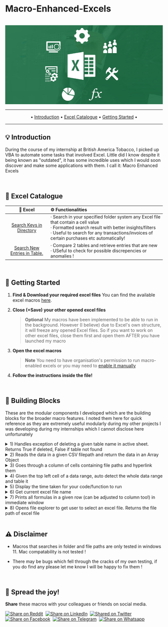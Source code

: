# Macro-Enhanced-Excels

<br />
<div align="center">
  <a href="https://learn.microsoft.com/en-us/office/vba/api/overview/excel">
    <img src="readmeDocs/ExcelBanner.png" alt="Logo">
  </a>
</div>
 
 ---
 
<p align="center">
• <a href="#-introduction">Introduction</a> • <a href="#-excel-catalogue">Excel Catalogue</a> • <a href="#-getting-started">Getting Started</a> • 
 </p>
 
---

## 💡 Introduction

During the course of my internship at British America Tobacco, I picked up VBA to automate some tasks that involved Excel. Little did I know despite it being known as "outdated", it has some incredible uses which I would soon discover and make some applications with them. 
I call it: Macro Enhanced Excels

<br>

## 📜 Excel Catalogue 

|       🤖   Excel            |  ⚙️ Functionalities                    | 
| :--------------------------: | :------------------------------------ | 
| [Search Keys in Directory](https://github.com/LimJiaEarn/Macro-Enhanced-Excels/blob/main/Excel%20Files%20Download/Search%20Key%20In%20Directory.xlsm) |  · Search in your specified folder system any Excel file that contain a cell value <br> · Formatted search result with better insights/filters <br> · Useful to search for any transactions/invoices of certain purchases etc automatically! | 
| [Search New Entries in Table.](https://github.com/LimJiaEarn/Macro-Enhanced-Excels/blob/main/Excel%20Files%20Download/Search%20New%20Entries%20in%20Table.xlsm) |  · Compare 2 tables and retrieve entries that are new <br> · USeful to check for possible discrepencies or anomalies ! | 

<br>

## 🤸 Getting Started

1. **Find & Download your required excel files**
   You can find the available excel macros [here](https://github.com/LimJiaEarn/Macro-Enhanced-Excels/tree/main/Excel%20Files%20Download).
   
3. **Close (+Save) your other opened excel files** 
   > **Optional**
   > My macros have been implemented to be able to run in the background. However (I believe) due to Excel's own structure, it will freeze any opened Excel files. So if you want to work on other excel files, close them first and open them AFTER you have launched my macro

3. **Open the excel macros** 
   > **Note**
   > You need to have organisation's permission to run macro-enabled excels or you may need to [enable it manually](https://support.microsoft.com/en-us/office/enable-or-disable-macros-in-microsoft-365-files-12b036fd-d140-4e74-b45e-16fed1a7e5c6)

4. **Follow the instructions inside the file!** 

<br>

## 🧬 Building Blocks
These are the modular components I developed which are the building blocks for the broader macro features. I noted them here for quick reference as they are extremely useful modularly during my other projects I was developing during my internships which I cannot disclose here unfortunately 

<details>
<summary> 1) Handles exception of deleting a given table name in active sheet. Returns True if deleted, False if table not found </summary>
	
```vb
Function DeleteTable(tableName As String) As Boolean
    On Error Resume Next
	Dim tbl As ListObject
	Set tbl = ActiveSheet.ListObjects(tableName)
    On Error GoTo 0
    If Not tbl Is Nothing Then
	tbl.Delete
	DeleteTable = True
	Exit Function
    End If
    DeleteTable = False
End Function
```
	
</details>

<details>
<summary> 2) Reads the data in a given CSV filepath and return the data in an Array Object </summary>
	
```vb
Function ReadCSV(filePath As String) As Object
    Dim searchKeyList As Object
    Set searchKeyList = CreateObject("System.Collections.ArrayList")

    Dim keyString As String ' Stores entire csv file as a string to be processed
    Open filePath For Input As #1
    	keyString = Input$(LOF(1), #1) 
    Close #1

    Dim searchKeys() As String ' Array to store each value in the csv string 
    searchKeys = Split(keyString, ",")

    ' Filter out whitespace / newline characters / empty values
    Dim i As Long
    For i = LBound(searchKeys) To UBound(searchKeys)
	Dim key As String
	key = Trim(Replace(searchKeys(i), vbNewLine, ""))

	If Len(key) > 0 Then
	    searchKeyList.Add key
	End If
    Next i

    Set ReadCSV = searchKeyList 
End Function
```
	
</details>

<details>
<summary> 3) Goes through a column of cells containing file paths and hyperlink them </summary>
	
```vb
Sub HyperlinkFilePaths()
    Dim FilePathRange As Range
    Dim cell As Range
    Dim Hyperlink As Hyperlink

    ' Define the range of cells containing file paths
    Set FilePathRange = Range("B2:B3307")

    ' Loop through each cell in the range
    For Each cell In FilePathRange
	' Create a hyperlink for each non-empty cell
	If Len(cell.Value) > 0 Then
	    Set Hyperlink = ActiveSheet.Hyperlinks.Add(Anchor:=cell, Address:=cell.Value, TextToDisplay:=cell.Value)
	    ' Customize the formatting of the hyperlink
	    Hyperlink.Range.Font.Color = RGB(48, 105, 248) ' Blue color
	End If
    Next cell
End Sub
```
	
</details>

<details>
<summary> 4) Given the top left cell of a data range, auto detect the whole data range and table it </summary>
	
```vb
Sub CreateTableFromTopLeftCell(topLeftCell As String) 

    ' Extract the columns and rows of the top left cell
    Dim topLeftRow As Long
    Dim topLeftColumn As Long
    topLeftRow = Range(topLeftCell).Row
    topLeftColumn = Range(topLeftCell).Column

    ' Extract the columns and rows of the bottom right cell
    Dim lastRightColumn As Long
    Dim lastRightRow As Long
    lastRightColumn = ActiveSheet.Cells(topLeftRow, ActiveSheet.Columns.Count).End(xlToLeft).Column
    lastRightRow = ActiveSheet.Cells(ActiveSheet.Rows.Count, lastRightColumn).End(xlUp).Row

    ' Finalise the range of the table
    Dim tableRange As String
    tableRange = ActiveSheet.Cells(topLeftRow, topLeftColumn).Address & ":" & ActiveSheet.Cells(lastRightRow, lastRightColumn).Address

    ' Create the table from the range configured
    ActiveSheet.ListObjects.Add(xlSrcRange, Range(tableRange), , xlYes).Name = "CreatedTableFromMacro"

End Sub
```
	
</details>
    
<details>
<summary> 5) Display the time taken for your code/function to run </summary>
	
```vb
Sub TimerFunction() ' Main function for you to append to your code
    Dim startTime As Double
    Dim endTime As Double
	
    startTime = Timer
    ' Your algorithm/entry to function call
    endTime = Timer

    Dim timeTaken As String
    timeTaken = timerBuilder(endTime-startTime) 
    Debug.Print timeTaken ' display the time taken of your code

End Sub

Function timerBuilder(timeTaken As Double) As String ' The function that builds the display message
    
    Dim timeString As String
    Dim timeUnit As Integer

    ' Calculating hrs taken (if any)
    timeUnit = Int(timeTaken / 3600)
    If timeUnit > 0 Then
        timeString = timeUnit & " hrs"
    End If
    
    ' Calculating mins taken (if any)
    timeUnit = Int((timeTaken Mod 3600) / 60)
    If timeUnit > 0 Then
        If timeString <> "" Then
            timeString = timeString & ", "
        End If
        timeString = timeString & timeUnit & " mins"
    End If

    ' Calculating secs taken (if any)
    timeUnit = Int(timeTaken Mod 60)
    If timeUnit > 0 Then
        If timeString <> "" Then
            timeString = timeString & ", "
        End If
        timeString = timeString & timeUnit & " secs"
    End If

    Set timerBuilder = timeString

End Function
```
	
</details>
	
<details>
<summary> 6) Get current excel file name </summary>
	
```vb
Function CurrentfileName() As String
    Dim fileFullName As String
    Dim fileName As String
     
    ' Extract the file name from the file full path
    fileFullName = ThisWorkbook.FullName
    fileName = Mid(fileFullName, InStrRev(fileFullName, "/") + 1)
    
    ' Return the file name without file extension
    CurrentfileName = Left(fileName, InStrRev(fileName, ".") - 1)

End Function
```
	
</details>
	
<details>
<summary> 7) Prints all formulas in a given row (can be adjusted to column too!) in immediate window </summary>
	
```vb
Sub PrintFormulasInGivenRow(rowNum As Long)
    Dim ws As Worksheet
    Set ws = ActiveSheet
    
    Dim lastCol As Long
    lastCol = ws.Cells(rowNum, Columns.Count).End(xlToLeft).Column
    
    Dim rng As Range
    Set rng = ws.Range(ws.Cells(rowNum, 1), ws.Cells(rowNum, lastCol))
    
    Dim i As Integer
    i = 1
    
    Dim cell As Range
    For Each cell In rng
        If cell.HasFormula Then
            Debug.Print "' " & Replace(cell.Address, "$", "") & ":"
            Debug.Print "Formula: " & """" & cell.Formula & """" & vbNewLine
            
        End If
        i = i + 1
    Next cell
End Sub
```
	
</details>

<details>
<summary> 8) Opens file explorer to get user to select an excel file. Returns the file path of excel file  </summary>

```vb
Function getFilePath(boxMsg As String) As String

    Dim filePath As Variant
    filePath = Application.GetOpenFilename(Title:=boxMsg, FileFilter:="Excel Files (*.xlsx; *.xls; *.xlsm), *.xlsx; *.xls")
    If filePath <> False Then
        getFilePath = filePath
    Else
        getFilePath = "CANCELLED"
    End If

End Function
```

</details>

<br>

## ⚠️ Disclaimer

- Macros that searches in folder and file paths are only tested in windows 11. Mac compatability is not tested !

- There may be bugs which fell through the cracks of my own testing, if you do find any please let me know I will be happy to fix them !

<br>

## 🌟 Spread the joy!
**Share** these macros with your colleagues or friends on social media.

<a href="https://www.reddit.com" target="_blank">
 <img src="https://img.shields.io/twitter/url?label=Reddit&logo=Reddit&style=social&url=https://www.reddit.com/" alt="Share on Reddit"/></a>&nbsp;
<a href="https://www.linkedin.com" target="_blank">
 <img src="https://img.shields.io/twitter/url?label=LinkedIn&logo=LinkedIn&style=social&url=https://www.linkedin.com" alt="Share on LinkedIn"/></a>&nbsp;
<a href="https://twitter.com" target="_blank">
 <img src="https://img.shields.io/twitter/url?label=Twitter&logo=Twitter&style=social&url=https://twitter.com" alt="Shared on Twitter"/></a>&nbsp;
<a href="https://www.facebook.com" target="_blank">
 <img src="https://img.shields.io/twitter/url?label=Facebook&logo=Facebook&style=social&url=https://www.facebook.com" alt="Share on Facebook"/></a>&nbsp;
<a href="https://t.me/share" target="_blank">
 <img src="https://img.shields.io/twitter/url?label=Telegram&logo=Telegram&style=social&url=https://t.me/share" alt="Share on Telegram"/></a>&nbsp;
<a href="https://wa.me" target="_blank">
 <img src="https://img.shields.io/twitter/url?label=Whatsapp&logo=Whatsapp&style=social&url=https://wa.me" alt="Share on Whatsapp"/></a>&nbsp;

